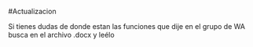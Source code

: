 #Actualizacion  

Si tienes dudas de donde estan las funciones que dije en el grupo de WA busca en el archivo .docx y leélo 
